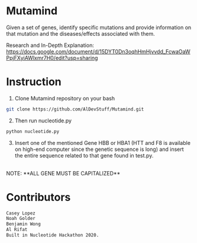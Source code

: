 # Mutamind
Given a set of genes, identify specific mutations and provide information on that mutation and the diseases/effects associated with them.

Research and In-Depth Explanation: 
https://docs.google.com/document/d/15DYT0Dn3oqhHmHjvvdd_FcwaOaWPpjFXyiAWlxmr7H0/edit?usp=sharing




# Instruction
1. Clone Mutamind repository on your bash
```bash
git clone https://github.com/AlDevStuff/Mutamind.git
```
2. Then run nucleotide.py 
```bash
python nucleotide.py
```
3. Insert one of the mentioned Gene HBB or HBA1 (HTT and F8 is available on high-end computer since the genetic sequence is long) and insert the entire sequence related to that gene found in test.py.
<br />
NOTE: **ALL GENE MUST BE CAPITALIZED**




# Contributors
```bash
Casey Lopez
Noah Golder
Benjamin Wong
Al Rifat
Built in Nucleotide Hackathon 2020.
```
